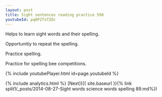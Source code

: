 ```yaml
---
layout: post
title: Sight sentences reading practice 598
youtubeId: pq0PZfoTZOc
---
```

 
 
Helps to learn sight words and their spelling.

Opportunitiy to repeat the spelling. 

Practice spelling. 
 
Practice for spelling bee competitions. 
 
{% include youtubePlayer.html id=page.youtubeId %}
 
 
{% include analytics.html %} 
[Next]({{ site.baseurl }}{% link  split1/_posts/2014-08-27-Sight words science words spelling 89.md%})
 
